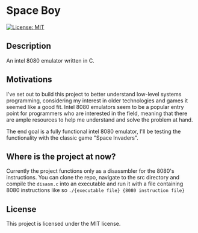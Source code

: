 # Space Boy

[![License: MIT](https://img.shields.io/badge/License-MIT-purple.svg)](https://opensource.org/licenses/MIT)

## Description

An intel 8080 emulator written in C.

## Motivations

I've set out to build this project to better understand low-level systems programming, considering my interest in older technologies and games it seemed like a good fit. Intel 8080 emulators seem to be a popular entry point for programmers who are interested in the field, meaning that there are ample resources to help me understand and solve the problem at hand.

The end goal is a fully functional intel 8080 emulator, I'll be testing the functionality with the classic game "Space Invaders".

## Where is the project at now?

Currently the project functions only as a disassmbler for the 8080's instructions. You can clone the repo, navigate to the src directory and compile the `disasm.c` into an executable and run it with a file containing 8080 instructions like so `./{executable file} {8080 instruction file}`

## License

This project is licensed under the MIT license.
